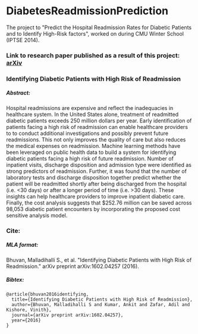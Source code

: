 # DiabetesReadmissionPrediction
The project to "Predict the Hospital Readmission Rates for Diabetic Patients and to Identify High-Risk factors", worked on during CMU Winter School (IPTSE 2014).

### Link to research paper published as a result of this project: [arXiv](https://arxiv.org/abs/1602.04257)
### Identifying Diabetic Patients with High Risk of Readmission
##### Abstract:
Hospital readmissions are expensive and reflect the inadequacies in healthcare system. In the United States alone, treatment of readmitted diabetic patients exceeds 250 million dollars per year. Early identification of patients facing a high risk of readmission can enable healthcare providers to to conduct additional investigations and possibly prevent future readmissions. This not only improves the quality of care but also reduces the medical expenses on readmission. Machine learning methods have been leveraged on public health data to build a system for identifying diabetic patients facing a high risk of future readmission. Number of inpatient visits, discharge disposition and admission type were identified as strong predictors of readmission. Further, it was found that the number of laboratory tests and discharge disposition together predict whether the patient will be readmitted shortly after being discharged from the hospital (i.e. <30 days) or after a longer period of time (i.e. >30 days). These insights can help healthcare providers to improve inpatient diabetic care. Finally, the cost analysis suggests that $252.76 million can be saved across 98,053 diabetic patient encounters by incorporating the proposed cost sensitive analysis model.

### Cite:
##### MLA format:
Bhuvan, Malladihalli S., et al. "Identifying Diabetic Patients with High Risk of Readmission." arXiv preprint arXiv:1602.04257 (2016).

##### Bibtex:
```
@article{bhuvan2016identifying,
  title={Identifying Diabetic Patients with High Risk of Readmission},
  author={Bhuvan, Malladihalli S and Kumar, Ankit and Zafar, Adil and Kishore, Vinith},
  journal={arXiv preprint arXiv:1602.04257},
  year={2016}
}
```
